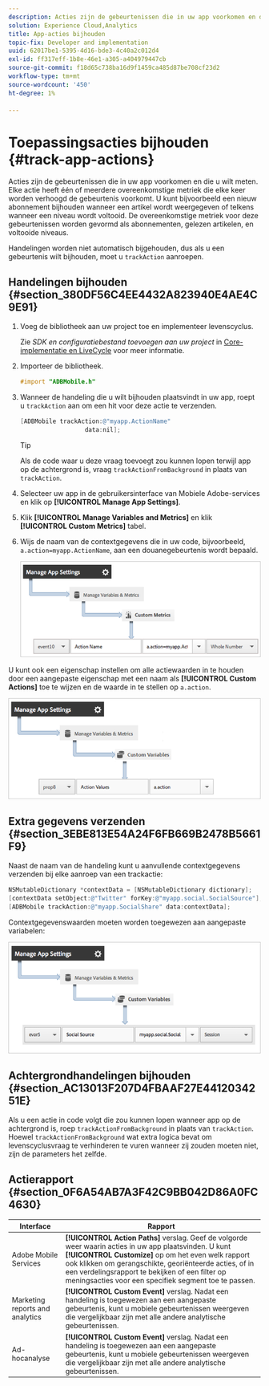 ```yaml
---
description: Acties zijn de gebeurtenissen die in uw app voorkomen en die u wilt meten. Elke actie heeft één of meerdere overeenkomstige metriek die elke keer worden verhoogd de gebeurtenis voorkomt. U kunt bijvoorbeeld een nieuw abonnement bijhouden wanneer een artikel wordt weergegeven of telkens wanneer een niveau wordt voltooid. De overeenkomstige metriek voor deze gebeurtenissen worden gevormd als abonnementen, gelezen artikelen, en voltooide niveaus.
solution: Experience Cloud,Analytics
title: App-acties bijhouden
topic-fix: Developer and implementation
uuid: 62017be1-5395-4d16-bde3-4c40a2c012d4
exl-id: ff317eff-1b8e-46e1-a305-a404979447cb
source-git-commit: f18d65c738ba16d9f1459ca485d87be708cf23d2
workflow-type: tm+mt
source-wordcount: '450'
ht-degree: 1%

---
```


# Toepassingsacties bijhouden {#track-app-actions}

Acties zijn de gebeurtenissen die in uw app voorkomen en die u wilt meten. Elke actie heeft één of meerdere overeenkomstige metriek die elke keer worden verhoogd de gebeurtenis voorkomt. U kunt bijvoorbeeld een nieuw abonnement bijhouden wanneer een artikel wordt weergegeven of telkens wanneer een niveau wordt voltooid. De overeenkomstige metriek voor deze gebeurtenissen worden gevormd als abonnementen, gelezen artikelen, en voltooide niveaus.

Handelingen worden niet automatisch bijgehouden, dus als u een gebeurtenis wilt bijhouden, moet u `trackAction` aanroepen.

## Handelingen bijhouden {#section_380DF56C4EE4432A823940E4AE4C9E91}

1. Voeg de bibliotheek aan uw project toe en implementeer levenscyclus.

   Zie *SDK en configuratiebestand toevoegen aan uw project* in [Core-implementatie en LiveCycle](/help/ios/getting-started/dev-qs.md) voor meer informatie.
1. Importeer de bibliotheek.

   ```objective-c
   #import "ADBMobile.h"
   ```

1. Wanneer de handeling die u wilt bijhouden plaatsvindt in uw app, roept u `trackAction` aan om een hit voor deze actie te verzenden.

   ```objective-c
   [ADBMobile trackAction:@"myapp.ActionName"  
                     data:nil];
   ```

   >[!TIP]
   >
   >Als de code waar u deze vraag toevoegt zou kunnen lopen terwijl app op de achtergrond is, vraag `trackActionFromBackground` in plaats van `trackAction`.

1. Selecteer uw app in de gebruikersinterface van Mobiele Adobe-services en klik op **[!UICONTROL Manage App Settings]**.

1. Klik **[!UICONTROL Manage Variables and Metrics]** en klik **[!UICONTROL Custom Metrics]** tabel.

1. Wijs de naam van de contextgegevens die in uw code, bijvoorbeeld, `a.action=myapp.ActionName`, aan een douanegebeurtenis wordt bepaald.

   ![](assets/map-event-context-data.png)

U kunt ook een eigenschap instellen om alle actiewaarden in te houden door een aangepaste eigenschap met een naam als **[!UICONTROL Custom Actions]** toe te wijzen en de waarde in te stellen op `a.action`.

![](assets/map-custom-prop.png)

## Extra gegevens verzenden {#section_3EBE813E54A24F6FB669B2478B5661F9}

Naast de naam van de handeling kunt u aanvullende contextgegevens verzenden bij elke aanroep van een trackactie:

```objective-c
NSMutableDictionary *contextData = [NSMutableDictionary dictionary]; 
[contextData setObject:@"Twitter" forKey:@"myapp.social.SocialSource"]; 
[ADBMobile trackAction:@"myapp.SocialShare" data:contextData];
```

Contextgegevenswaarden moeten worden toegewezen aan aangepaste variabelen:

![](assets/map-variable-context-action.png)

## Achtergrondhandelingen bijhouden {#section_AC13013F207D4FBAAF27E4412034251E}

Als u een actie in code volgt die zou kunnen lopen wanneer app op de achtergrond is, roep `trackActionFromBackground` in plaats van `trackAction`. Hoewel `trackActionFromBackground` wat extra logica bevat om levenscyclusvraag te verhinderen te vuren wanneer zij zouden moeten niet, zijn de parameters het zelfde.

## Actierapport {#section_0F6A54AB7A3F42C9BB042D86A0FC4630}

| Interface | Rapport |
|--- |--- |
| Adobe Mobile Services | **[!UICONTROL Action Paths]** verslag. Geef de volgorde weer waarin acties in uw app plaatsvinden. U kunt **[!UICONTROL Customize]** op om het even welk rapport ook klikken om gerangschikte, georiënteerde acties, of in een verdelingsrapport te bekijken of een filter op meningsacties voor een specifiek segment toe te passen. |
| Marketing reports and analytics | **[!UICONTROL Custom Event]** verslag.  Nadat een handeling is toegewezen aan een aangepaste gebeurtenis, kunt u mobiele gebeurtenissen weergeven die vergelijkbaar zijn met alle andere analytische gebeurtenissen. |
| Ad-hocanalyse | **[!UICONTROL Custom Event]** verslag. Nadat een handeling is toegewezen aan een aangepaste gebeurtenis, kunt u mobiele gebeurtenissen weergeven die vergelijkbaar zijn met alle andere analytische gebeurtenissen. |
